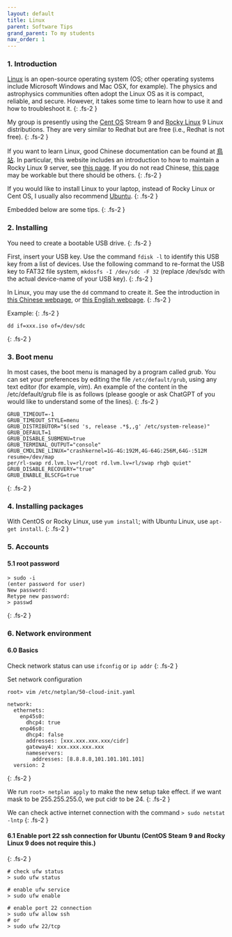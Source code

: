 ```yaml
---
layout: default
title: Linux
parent: Software Tips
grand_parent: To my students
nav_order: 1
---
```


### 1. Introduction

[Linux](https://zh.wikipedia.org/zh-tw/Linux) is an open-source operating system (OS; other operating systems include Microsoft Windows and Mac OSX, for example). The physics and astrophysics communities often adopt the Linux OS as it is compact, reliable, and secure. However, it takes some time to learn how to use it and how to troubleshoot it. 
{: .fs-2 }

My group is presently using the [Cent OS](https://www.centos.org/) Stream 9 and [Rocky Linux](https://rockylinux.org/) 9 Linux distributions. They are very similar to Redhat but are free (i.e., Redhat is not free). 
{: .fs-2 }


If you want to learn Linux, good Chinese documentation can be found at [鳥站](https://linux.vbird.org/). In particular, this website includes an introduction to how to maintain a Rocky Linux 9 server, see [this page](https://linux.vbird.org/linux_server/rocky9/). If you do not read Chinese, [this page](https://ryanstutorials.net/linuxtutorial/) may be workable but there should be others.
{: .fs-2 }


If you would like to install Linux to your laptop, instead of Rocky Linux or Cent OS, I usually also recommend [Ubuntu](https://ubuntu.com/).
{: .fs-2 }

Embedded below are some tips. 
{: .fs-2 }


### 2. Installing

You need to create a bootable USB drive.
{: .fs-2 }

First, insert your USB key. Use the command `fdisk -l` to identify this USB key from a list of devices. Use the following command to re-format the USB key to FAT32 file system, `mkdosfs -I /dev/sdc -F 32` (replace /dev/sdc with the actual device-name of your USB key).
{: .fs-2 }

In Linux, you may use the `dd` command to create it. See the introduction in [this Chinese webpage](https://kb.synology.com/zh-tw/DSM/tutorial/How_do_I_create_a_bootable_USB_drive_for_restoring_Linux), or [this English webpage](https://www.cyberciti.biz/faq/creating-a-bootable-ubuntu-usb-stick-on-a-debian-linux/).
{: .fs-2 }

Example:
{: .fs-2 }
```
dd if=xxx.iso of=/dev/sdc
```
{: .fs-2 }

### 3. Boot menu

In most cases, the boot menu is managed by a program called *grub*. You can set your preferences by editing the file `/etc/default/grub`, using any text editor (for example, *vim*). An example of the content in the /etc/default/grub file is as follows (please google or ask ChatGPT of you would like to understand some of the lines).
{: .fs-2 }

```
GRUB_TIMEOUT=-1
GRUB_TIMEOUT_STYLE=menu
GRUB_DISTRIBUTOR="$(sed 's, release .*$,,g' /etc/system-release)"
GRUB_DEFAULT=1
GRUB_DISABLE_SUBMENU=true
GRUB_TERMINAL_OUTPUT="console"
GRUB_CMDLINE_LINUX="crashkernel=1G-4G:192M,4G-64G:256M,64G-:512M resume=/dev/map
per/rl-swap rd.lvm.lv=rl/root rd.lvm.lv=rl/swap rhgb quiet"
GRUB_DISABLE_RECOVERY="true"
GRUB_ENABLE_BLSCFG=true
```
{: .fs-2 }


### 4. Installing packages

With CentOS or Rocky Linux, use `yum install`; with Ubuntu Linux, use `apt-get install`.
{: .fs-2 }

### 5. Accounts

#### 5.1 root password
```
> sudo -i
(enter password for user)
New password:
Retype new password:
> passwd
```
{: .fs-2 }

### 6. Network environment


#### 6.0 Basics
Check network status can use `ifconfig` or `ip addr`
{: .fs-2 }

Set network configuration
```
root> vim /etc/netplan/50-cloud-init.yaml

network:
  ethernets:
    enp45s0:
      dhcp4: true
    enp46s0:
      dhcp4: false
      addresses: [xxx.xxx.xxx.xxx/cidr]
      gateway4: xxx.xxx.xxx.xxx
      nameservers:
        addresses: [8.8.8.8,101.101.101.101]
  version: 2
```
{: .fs-2 }

We run `root> netplan apply` to make the new setup take effect.
if we want mask to be 255.255.255.0, we put cidr to be 24.
{: .fs-2 }

We can check active internet connection with the command `> sudo netstat -lntp`
{: .fs-2 }

#### 6.1 Enable port 22 ssh connection for Ubuntu (CentOS Steam 9 and Rocky Linux 9 does not require this.)
{: .fs-2 }

```
# check ufw status
> sudo ufw status

# enable ufw service
> sudo ufw enable

# enable port 22 connection
> sudo ufw allow ssh
# or
> sudo ufw 22/tcp
```
